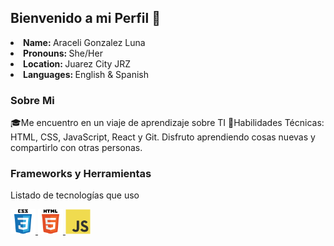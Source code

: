 ## Bienvenido a mi Perfil 👋

<li><b> Name: </b>Araceli Gonzalez Luna</li>
<li><b> Pronouns: </b> She/Her </li>
<li><b> Location: </b> Juarez City JRZ </li>
<li><b> Languages: </b> English & Spanish </li>

### Sobre Mi
🎓Me encuentro en un viaje de aprendizaje sobre TI 🔧Habilidades Técnicas: HTML, CSS, JavaScript, React y Git.
Disfruto aprendiendo cosas nuevas y compartirlo con otras personas.

### Frameworks y Herramientas

Listado de tecnologías que uso

<a href="https://www.w3schools.com/css/" target="_blank"><img
src="https://raw.githubusercontent.com/devicons/devicon/master/icons/css3/css3-original-wordmark.svg" alt="css3" width="40" height="40"/> </a>
<a href="https://www.w3.org/html/" target="_blank"> <img
src="https://raw.githubusercontent.com/devicons/devicon/master/icons/html5/html5-original-wordmark.svg" alt="html5" width="40" height="40"/> </a>
<a href="https://developer.mozilla.org/en-US/docs/Web/JavaScript" target="_blank"> <img
src="https://raw.githubusercontent.com/devicons/devicon/master/icons/javascript/javascript-original.svg" alt="javascript" width="40" height="40"/> </a>
